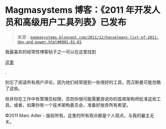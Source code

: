 <!--yml

类别：未分类

日期：2024 年 05 月 18 日 04:48:24

-->

# Magmasystems 博客：《2011 年开发人员和高级用户工具列表》已发布

> 来源：[`magmasystems.blogspot.com/2011/12/hanselmans-list-of-2011-dev-and-power.html#0001-01-01`](http://magmasystems.blogspot.com/2011/12/hanselmans-list-of-2011-dev-and-power.html#0001-01-01)

我最喜欢的经常性博客帖子之一可以在这里找到

[这里](http://www.hanselman.com/blog/ScottHanselmans2011UltimateDeveloperAndPowerUsersToolListForWindows.aspx)

.

别忘了阅读所有用户评论，因为他们经常提到一些很好的工具，而汉斯曼可能忽略了这些。

除非你在工作中有管理员权限，否则你很可能需要游说你的首席架构师批准这些工具。或者，如果你有一个技术架构委员会，准备好放弃所有希望。

©2011 Marc Adler - 版权所有。这里的所有观点都是个人观点，与我的雇主无关。
